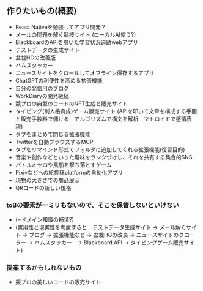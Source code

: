 ## 作りたいもの(概要)

- React Nativeを勉強してアプリ開発？
- メールの問題を解く競技サイト (ローカルAI使う?)
- BlackboardのAPIを用いた学習状況追跡webアプリ
- テストデータの生成サイト
- 盆栽HGの改善版
- ハムスタッカー
- ニュースサイトをクロールしてオフライン保存するアプリ
- ChatGPTの利便性を高める拡張機能
- 自分の発信用のブログ
- WorkDiaryの開発継続
- 競プロの典型のコードのNFT生成と販売サイト
- タイピング(別人格育成)ゲーム販売サイト (APIを叩いて文章を構成する手間と販売手数料で儲ける　アルゴリズムで構文を解析　マトロイドで感情表現)
- タブをまとめて閉じる拡張機能
- Twitterを自動ブラウズするMCP
- タブをリマインド形式でフォルダに追加してくれる拡張機能(復習目的)
- 音楽や創作などといった趣味をランクづけし、それを共有する集合的SNS
- バトルオセロや風船を撃ち落とすゲーム
- Pixivなどへの絵投稿platformの自動化アプリ
- 現物の大きさでの商品展示
- QRコードの新しい規格


### toBの要素が一ミリもないので、そこを保管しないといけない
- (=ドメイン知識の補填?) 
- (実用性と現実性を考慮すると　テストデータ生成サイト → メール解くサイト → ブログ → 拡張機能など → 盆栽HGの改良 → ニュースサイトのクローラー → ハムスタッカー　→ Blackboard API → タイピングゲーム販売サイト)

### 提案するかもしれないもの
- 競プロの美しいコードの販売サイト
